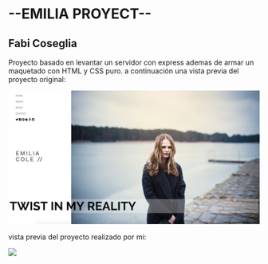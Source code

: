 # --EMILIA PROYECT--
## Fabi Coseglia
Proyecto basado en levantar un servidor con express ademas de armar un maquetado con HTML y CSS puro.
a continuación una vista previa del proyecto original:

![](mocks/home.png)

vista previa del proyecto realizado por mi:

![](c:/Users/fabia/Downloads/proyecto-emilia.png)